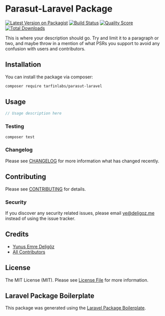 # Parasut-Laravel Package

[![Latest Version on Packagist](https://img.shields.io/packagist/v/tarfinlabs/parasut-laravel.svg?style=flat-square)](https://packagist.org/packages/tarfinlabs/parasut-laravel)
[![Build Status](https://img.shields.io/travis/tarfinlabs/parasut-laravel/master.svg?style=flat-square)](https://travis-ci.org/tarfinlabs/parasut-laravel)
[![Quality Score](https://img.shields.io/scrutinizer/g/tarfinlabs/parasut-laravel.svg?style=flat-square)](https://scrutinizer-ci.com/g/tarfinlabs/parasut-laravel)
[![Total Downloads](https://img.shields.io/packagist/dt/tarfinlabs/parasut-laravel.svg?style=flat-square)](https://packagist.org/packages/tarfinlabs/parasut-laravel)

This is where your description should go. Try and limit it to a paragraph or two, and maybe throw in a mention of what PSRs you support to avoid any confusion with users and contributors.

## Installation

You can install the package via composer:

```bash
composer require tarfinlabs/parasut-laravel
```

## Usage

``` php
// Usage description here
```

### Testing

``` bash
composer test
```

### Changelog

Please see [CHANGELOG](CHANGELOG.md) for more information what has changed recently.

## Contributing

Please see [CONTRIBUTING](CONTRIBUTING.md) for details.

### Security

If you discover any security related issues, please email ye@deligoz.me instead of using the issue tracker.

## Credits

- [Yunus Emre Deligöz](https://github.com/tarfinlabs)
- [All Contributors](../../contributors)

## License

The MIT License (MIT). Please see [License File](LICENSE.md) for more information.

## Laravel Package Boilerplate

This package was generated using the [Laravel Package Boilerplate](https://laravelpackageboilerplate.com).
